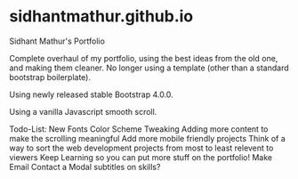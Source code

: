# sidhantmathur.github.io
Sidhant Mathur's Portfolio

Complete overhaul of my portfolio, using the best ideas from the old one, and making them cleaner. No longer using a template (other than a standard bootstrap boilerplate).  

Using newly released stable Bootstrap 4.0.0.

Using a vanilla Javascript smooth scroll. 

Todo-List: 
    New Fonts
    Color Scheme Tweaking
    Adding more content to make the scrolling meaningful
    Add more mobile friendly projects
    Think of a way to sort the web development projects from most to least relevent to viewers
    Keep Learning so you can put more stuff on the portfolio!
    Make Email Contact a Modal
    subtitles on skills?
    
  
